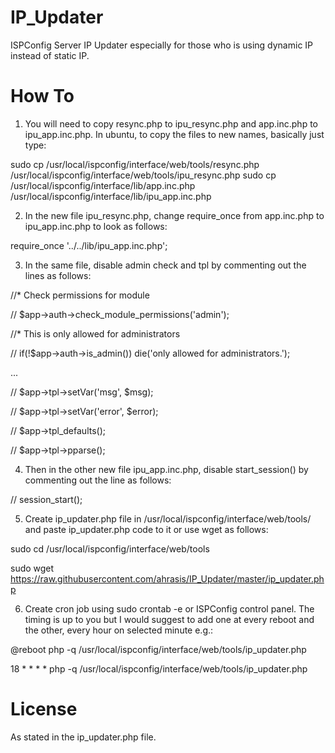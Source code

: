 # IP_Updater

ISPConfig Server IP Updater especially for those who is using dynamic IP instead of static IP.

# How To
1. You will need to copy resync.php to ipu_resync.php and app.inc.php to ipu_app.inc.php. In ubuntu, to copy the files to new names, basically just type:

sudo cp /usr/local/ispconfig/interface/web/tools/resync.php /usr/local/ispconfig/interface/web/tools/ipu_resync.php
sudo cp /usr/local/ispconfig/interface/lib/app.inc.php /usr/local/ispconfig/interface/lib/ipu_app.inc.php 


2. In the new file ipu_resync.php, change require_once from app.inc.php to ipu_app.inc.php to look as follows:

require_once '../../lib/ipu_app.inc.php';


3.  In the same file, disable admin check and tpl by commenting out the lines as follows:

//* Check permissions for module

// $app->auth->check_module_permissions('admin');


//* This is only allowed for administrators

// if(!$app->auth->is_admin()) die('only allowed for administrators.');

...

// $app->tpl->setVar('msg', $msg);

// $app->tpl->setVar('error', $error);


// $app->tpl_defaults();

// $app->tpl->pparse();

4.  Then in the other new file ipu_app.inc.php, disable start_session() by commenting out the line as follows:

// session_start();

5. Create ip_updater.php file in /usr/local/ispconfig/interface/web/tools/ and paste ip_updater.php code to it or use wget as follows:

sudo cd /usr/local/ispconfig/interface/web/tools

sudo wget https://raw.githubusercontent.com/ahrasis/IP_Updater/master/ip_updater.php

6. Create cron job using sudo crontab -e or ISPConfig control panel. The timing is up to you but I would suggest to add one at every reboot and the other, every hour on selected minute e.g.:

@reboot php -q /usr/local/ispconfig/interface/web/tools/ip_updater.php

18 * * * * php -q /usr/local/ispconfig/interface/web/tools/ip_updater.php

# License

As stated in the ip_updater.php file.
